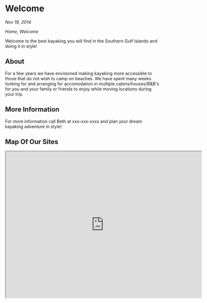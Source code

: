 # Welcome

*Nov 19, 2014*

*Home, Welcome*

Welcome to the best kayaking you will find in the Southern Gulf Islands and doing it in style!


## About

For a few years we have envisioned making kayaking more accessible to those that do not wish to camp on beaches. We have spent many weeks looking for and arranging for accomodation in multiple
cabins/houses/B&B's for you and your family or friends to enjoy while moving locations during your trip.

## More Information

For more information call Beth at xxx-xxx-xxxx and plan your dream kayaking adventure in style!

## Map Of Our Sites

<iframe src="https://www.google.com/maps/d/embed?mid=1cRm9rBLq9bzLeRG05hVeY_ndT23i-mi9" width="640" height="480"></iframe>
<!--stackedit_data:
eyJoaXN0b3J5IjpbLTEzOTc0OTMyNDFdfQ==
-->
